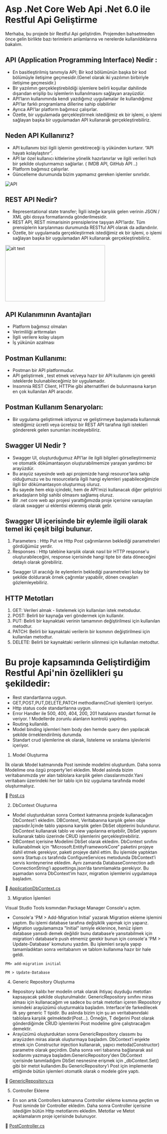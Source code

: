 # Asp .Net Core Web Api .Net 6.0 ile Restful Api Geliştirme

Merhaba, bu projede bir Restful Api geliştirdim. Projemden bahsetmeden önce gelin birlikte bazı terimlerin anlamlarına ve nerelerde kullanıldıklarına bakalım. 

## API (Application Programming Interface) Nedir :

* En basitleştirilmiş tanımıyla API; Bir kod bölümünün başka bir kod bölümüyle iletişime geçmesidir.(Genel olarak iki yazılımın birbiriyle iletişime geçmesidir.)
* Bir yazılımın gerçekleştirebildiği işlemlere belirli koşullar dahilinde dışarıdan erişilip bu işlemlerin kullanılmasını sağlayan arayüzdür.
* API'ların kullanımında kendi yazdığımız uygulamalar ile kullandığımız API'lar farklı programlama dillerine sahip olabilirler 
* Ayrıca API'lar platform bağımsız çalışırlar.
* Özetle, bir uygulamada gerçekleştirmek istediğimiz ek bir işlemi, o işlemi sağlayan başka bir uygulamadan API kullanarak gerçekleştirebiliriz.

## Neden API Kullanırız?

* API kullanımı bizi ilgili işlemin gerektireceği iş yükünden kurtarır. “API hayatı kolaylaştırır”.
* API lar özel kullanıcı kitlelerine yönelik hazırlanırlar ve ilgili verileri hızlı bir şekilde oluşturmamızı sağlarlar. ( IMDB API, GitHub API ..)
* Platform bağımsız çalışırlar.
* Güncelleme durumunda bizim yapmamız gereken işlemler sınırlıdır.


![API](https://upload.wikimedia.org/wikipedia/commons/3/36/Web_API.png)

## REST API Nedir?

* Representational state transfer; İlgili isteğe karşılık gelen verinin JSON / XML gibi dosya formatlarında gönderilmesidir. 
* REST API, REST mimarisinin prensiplerine taşıyan API’lardır. Tüm prensiplerin karşılanması durumunda RESTful API olarak da adlandırılır.
* Özetle, bir uygulamada gerçekleştirmek istediğimiz ek bir işlemi, o işlemi sağlayan başka bir uygulamadan API kullanarak gerçekleştirebiliriz.


<img src="https://upload.wikimedia.org/wikipedia/commons/f/f1/Rest-API.png" alt="alt text" width="320" height="180">

## API Kulanımının Avantajları

* Platform bağımsız olmaları
* Verimliliği arttırmaları
* İlgili verilere kolay ulaşım
* İş yükünün azalması

## Postman Kullanımı:
* Postman bir API platformudur. 
* API geliştirmek , test etmek ve/veya hazır bir API kullanımı için gerekli isteklerde bulunabileceğimiz bir uygulamadır. 
* Insomnia REST Client, HTTPie gibi alternatifleri de bulunmasına karşın en çok kullanılan API aracıdır.

## Postman Kullanım Senaryoları:
* Bir uygulama geliştirmek istiyoruz ve geliştirmeye başlamada kullanmak istediğimiz ücretli veya ücretsiz bir REST API tarafına ilgili istekleri göndererek gelen sunumları inceleyebiliriz.

## Swagger UI Nedir ?
* Swagger UI, oluşturduğumuz API'lar ile ilgili bilgileri görselleştirmemiz ve otomatik dökümantasyon oluşturabilmemize yarayan yardımcı bir arayüzdür. 
* Bu arayüz sayesinde web api projemizde hangi resource'lara sahip olduğumuzu ve bu resourcelarla ilgili hangi eylemleri yapabileceğimizle ilgili bir dökümantasyon oluşturmuş oluruz. 
* Bu sayede hem ekip içindeki, hem de API'mizi kullanacak diğer geliştirici arkadaşların bilgi sahibi olmasını sağlamış oluruz.
* Bir .net core web api projesi yarattığımızda proje içerisine varsayılan olarak swagger ui eklentisi eklenmiş olarak gelir.

## Swagger UI içerisinde bir eylemle ilgili olarak temel iki çeşit bilgi bulunur.

1) Parameters : Http Put ve Http Post çağrımlarının beklediği parametreleri gördüğümüz yerdir.
2) Responses : Http talebine karşılık olarak nasıl bir HTTP response'u oluşturabileceğini, response içerisinde hangi tipte bir data döneceğini detaylı olarak görebiliriz.

* Swagger UI aracılığı ile eylemlerin beklediği parametreleri kolay bir şekilde doldurarak örnek çağrımlar yapabilir, dönen cevapları gözlemleyebiliriz.

## HTTP Metotları
1) GET:  Verileri almak - listelemek için kullanılan istek metodudur.
2) POST: Belirli bir kaynağa veri göndermek için kullanılır.
3) PUT:  Belirli bir kaynaktaki verinin tamamının değiştirilmesi için kullanılan metodtur.
4) PATCH: Belirli bir kaynaktaki verilerin bir kısmının değiştirilmesi için kullanılan metodtur.
5) DELETE: Belirli bir kaynaktaki verilerin silinmesi için kullanılan metodtur.

# Bu proje kapsamında Geliştirdiğim Restful Api'nin özellikleri şu şekildedir:

* Rest standartlarına uygun.
* GET,POST,PUT,DELETE,PATCH methodlarını(Crud işlemleri) içeriyor.
* Http status code standartlarına uygun. 
* Error Handler ile 500, 400, 404, 200, 201 hatalarını standart format ile veriyor.
! Modellerde zorunlu alanların kontrolü yapılmış.
* Routing kullanıldı.
* Model binding işlemleri hem body den hemde query den yapılacak şekilde örneklendirilmiş durumda.
* Standart crud işlemlerine ek olarak, listeleme ve sıralama işlevlerini içeriyor.

1) Model Oluşturma

İlk olarak Model katmanında Post isminde modelimi oluşturdum. Daha sonra Modelime ona özgü property'leri ekledim. Model aslında bizim veritabanımızda yer alan tablolara karşılık gelen classlarımızdır.Yani veritabanı üzerindeki her bir tablo için biz uygulama tarafında model oluşturmalıyız. 


📁 [Post.cs](https://github.com/gulsunciftci/SipayBootcampRestfulApi/blob/main/SipayBootcampApi/PatikaSipayDotNetRestfulApi/Models/Post.cs)

2) DbContext Oluşturma

* Model oluşturduktan sonra Context katmanına projede kullanacağım DbContext’i ekledim. DBContext, Veritabanına karşılık gelen obje yapısıdır.İçinde tablo yapısına karşılık gelen DbSet objelerini bulundurur. DbContext kullanarak tablo ve view yapılarına erişebilir, DbSet yapısını kullanarak tablo üzerinde CRUD işlemlerini gerçekleştirebiliriz. 
* DBContext içerisine Modelimi DbSet olarak ekledim. DbContext sınıfını kullanabilmek için “Microsoft.EntityFrameworkCore” paketini projeye dahil etmek gerekiyor, paketi projeye dahil ettim. Bu işlemide yaptıktan sonra Startup.cs tarafında ConfigureServices metodunda DbContext’i servis konteynerine ekledim. Aynı zamanda DatabaseConnection adlı ConnectionString’i appsettings.json’da tanımlamakta gerekiyor. Bu aşamadan sonra DbContext’im hazır, migration işlemlerini uygulamaya başladım.

📁 [ApplicationDbContext.cs](https://github.com/gulsunciftci/SipayBootcampRestfulApi/blob/main/SipayBootcampApi/PatikaSipayDotNetRestfulApi/Context/ApplicationDbContext.cs)

3) Migration İşlemleri

Visual Studio Tools kısmından Package Manager Console'u açtım. 
* Console'a 'PM > Add-Migration Initial' yazarak Migration ekleme işlemini yaptım. Bu işlemi database tarafına değişiklik yapmak için yaparız.
* Migration uygulamamıza "Initial" ismiyle eklenince, henüz işlem database yansıdı demek değildir bunu database’e yansıtabilmek için migration’ı database’e push etmemiz gerekir bunun için console'a 'PM > Update-Database' komutunu yazdım. Bu işlemleri sırayla yapıp tamamladıktan sonra veritabanım ve tablom kullanıma hazır bir hale geldi.

```
PM> add-migration initial
```

```
PM > Update-Database
```

4) Generic Repository Oluşturma

* Repository kalıbı her modelin ortak olarak ihtiyaç duyduğu metotları kapsayacak şekilde oluşturulmalıdır. GenericRepository sınıfını miras alması için kullanacağım ve sadece bu ortak metotları içeren IRepository ismindeki arayüzümü oluşturmakla başladım. Interface'de farkedilecek ilk şey generic T tipidir. Bu aslında bizim için şu an veritabanındaki tablolara karşılık gelmektedir(Post...). Örneğin, T değerini Post olarak gönderdiğimde CRUD işlemlerini Post modeline göre çalıştıracağım demektir.
* Arayüzümü oluşturduktan sonra GenericRepository classımı bu arayüzden miras alarak oluşturmaya başladım. DbContext’i enjekte etmek için Constructur injection kullanarak, yapıcı metoda(Constructor) parametre olarak geçirdim. Daha sonra veri tabanına bağlanarak asıl kodlarımı yazmaya başladım.GenericRepository'den DbContext içerisinde tanımladığımı DbSet<Post> nesnesine erişmek için _dbContext.Set<T>() gibi bir metot kullandım.Bu GenericRepository’i Post için implemente ettiğimde bütün işlemleri otomatik olarak o modele göre yaptı. 


📁 [GenericRepository.cs](https://github.com/gulsunciftci/SipayBootcampRestfulApi/blob/main/SipayBootcampApi/PatikaSipayDotNetRestfulApi/Repositories/GenericRepository.cs)


5) Controller Ekleme

* En son artık Controllers katmanına Controller ekleme kısmına geçtim ve Post isminde bir Controller ekledim. Daha sonra Controller içerisine istediğim bütün Http metotlarımı ekledim. Metotlar ve Metot açıklamalarım proje içerisinde bulunuyor.

📁 [PostController.cs](https://github.com/gulsunciftci/SipayBootcampRestfulApi/blob/main/SipayBootcampApi/PatikaSipayDotNetRestfulApi/Controllers/PostController.cs)

